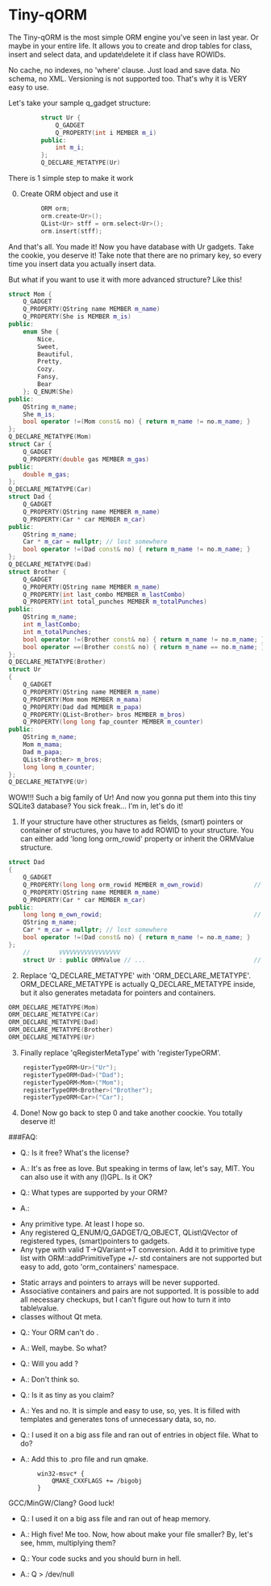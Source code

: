 # Tiny-qORM
The Tiny-qORM is the most simple ORM engine you've seen in last year. Or maybe in your entire life. 
It allows you to create and drop tables for class, insert and select data, and update\delete it if class have ROWIDs.
 
No cache, no indexes, no 'where' clause. Just load and save data. No schema, no XML. Versioning is not supported too.
That's why it is VERY easy to use. 

Let's take your sample q_gadget structure:
```C++
         struct Ur {
             Q_GADGET
             Q_PROPERTY(int i MEMBER m_i)
         public:
             int m_i;
         };
         Q_DECLARE_METATYPE(Ur)
 ```
There is 1 simple step to make it work

0) Create ORM object and use it
```C++
         ORM orm;
         orm.create<Ur>();
         QList<Ur> stff = orm.select<Ur>();
         orm.insert(stff);
```
And that's all. You made it! Now you have database with Ur gadgets. Take the cookie, you deserve it!
Take note that there are no primary key, so every time you insert data you actually insert data.

But what if you want to use it with more advanced structure? Like this!
```C++
struct Mom {
    Q_GADGET
    Q_PROPERTY(QString name MEMBER m_name)
    Q_PROPERTY(She is MEMBER m_is)
public:
    enum She {
        Nice,
        Sweet,
        Beautiful,
        Pretty,
        Cozy,
        Fansy,
        Bear
    }; Q_ENUM(She)
public:
    QString m_name;
    She m_is;
    bool operator !=(Mom const& no) { return m_name != no.m_name; }
};
Q_DECLARE_METATYPE(Mom)
struct Car {
    Q_GADGET
    Q_PROPERTY(double gas MEMBER m_gas)
public:
    double m_gas;
};
Q_DECLARE_METATYPE(Car)
struct Dad {
    Q_GADGET
    Q_PROPERTY(QString name MEMBER m_name)
    Q_PROPERTY(Car * car MEMBER m_car)
public:
    QString m_name;
    Car * m_car = nullptr; // lost somewhere
    bool operator !=(Dad const& no) { return m_name != no.m_name; }
};
Q_DECLARE_METATYPE(Dad)
struct Brother {
    Q_GADGET
    Q_PROPERTY(QString name MEMBER m_name)
    Q_PROPERTY(int last_combo MEMBER m_lastCombo)
    Q_PROPERTY(int total_punches MEMBER m_totalPunches)
public:
    QString m_name;
    int m_lastCombo;
    int m_totalPunches;
    bool operator !=(Brother const& no) { return m_name != no.m_name; }
    bool operator ==(Brother const& no) { return m_name == no.m_name; }
};
Q_DECLARE_METATYPE(Brother)
struct Ur
{
    Q_GADGET
    Q_PROPERTY(QString name MEMBER m_name)
    Q_PROPERTY(Mom mom MEMBER m_mama)
    Q_PROPERTY(Dad dad MEMBER m_papa)
    Q_PROPERTY(QList<Brother> bros MEMBER m_bros)
    Q_PROPERTY(long long fap_counter MEMBER m_counter)
public:
    QString m_name;
    Mom m_mama;
    Dad m_papa;
    QList<Brother> m_bros;
    long long m_counter;
};
Q_DECLARE_METATYPE(Ur)
```
WOW!!! Such a big family of Ur! And now you gonna put them into this tiny SQLite3 database? You sick freak... I'm in, let's do it!
1) If your structure have other structures as fields, (smart) pointers or container of structures, you have to add ROWID to your structure.
You can either add 'long long orm_rowid' property or inherit the ORMValue structure.
```C++
struct Dad
{
    Q_GADGET
    Q_PROPERTY(long long orm_rowid MEMBER m_own_rowid)              // <<<
    Q_PROPERTY(QString name MEMBER m_name)
    Q_PROPERTY(Car * car MEMBER m_car)
public:
    long long m_own_rowid;                                          // <<<
    QString m_name;
    Car * m_car = nullptr; // lost somewhere
    bool operator !=(Dad const& no) { return m_name != no.m_name; }
};
    //        VVVVVVVVVVVVVVVVV
    struct Ur : public ORMValue // ...                              // <<<
```
2) Replace 'Q_DECLARE_METATYPE' with 'ORM_DECLARE_METATYPE'. ORM_DECLARE_METATYPE is actually Q_DECLARE_METATYPE inside, but it also generates metadata for pointers and containers.
```C++
ORM_DECLARE_METATYPE(Mom)
ORM_DECLARE_METATYPE(Car)
ORM_DECLARE_METATYPE(Dad)
ORM_DECLARE_METATYPE(Brother)
ORM_DECLARE_METATYPE(Ur)
```
3) Finally replace 'qRegisterMetaType' with 'registerTypeORM'.
```C++
    registerTypeORM<Ur>("Ur");
    registerTypeORM<Dad>("Dad");
    registerTypeORM<Mom>("Mom");
    registerTypeORM<Brother>("Brother");
    registerTypeORM<Car>("Car");
```
4) Done! Now go back to step 0 and take another coockie. You totally deserve it!

###FAQ:
* Q.: Is it free? What's the license?
* A.: It's as free as love. But speaking in terms of law, let's say, MIT. You can also use it with any (l)GPL. Is it OK?

* Q.: What types are supported by your ORM?
* A.: 
 +  Any primitive type. At least I hope so.
 +  Any registered Q_ENUM/Q_GADGET/Q_OBJECT, QList\QVector of registered types, (smart)pointers to gadgets.
 +  Any type with valid T->QVariant->T conversion. Add it to primitive type list with ORM::addPrimitiveType
+/- std containers are not supported but easy to add, goto 'orm_containers' namespace.
 -  Static arrays and pointers to arrays will be never supported.
 -  Associative containers and pairs are not supported. It is possible to add all necessary checkups, but I can't figure out how to turn it into table\value.
 -  classes without Qt meta.

* Q.: Your ORM can't do <X>.
* A.: Well, maybe. So what?

* Q.: Will you add <X>?
* A.: Don't think so.

* Q.: Is it as tiny as you claim?
* A.: Yes and no.
    It is simple and easy to use, so, yes.
    It is filled with templates and generates tons of unnecessary data, so, no.

* Q.: I used it on a big ass file and ran out of entries in object file. What to do?
* A.: Add this to .pro file and run qmake.
```
        win32-msvc* {
            QMAKE_CXXFLAGS += /bigobj
        }
```
GCC/MinGW/Clang? Good luck!

* Q.: I used it on a big ass file and ran out of heap memory.
* A.: High five! Me too. Now, how about make your file smaller? By, let's see, hmm, multiplying them?

* Q.: Your code sucks and you should burn in hell.
* A.: Q > /dev/null
